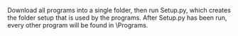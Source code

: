 Download all programs into a single folder, then run Setup.py, which creates the folder setup that is used by the programs. After Setup.py has been run, every other program will be found in \Programs.

